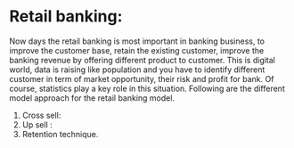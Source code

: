 # Retail banking:
Now days the retail banking is most important in banking business, to improve the customer base, retain the existing customer, improve the banking revenue by offering different product to customer. This is digital world, data is raising like population and you have to identify different customer in term of market opportunity, their risk and profit for bank.
Of course, statistics play a key role in this situation. Following are the different model approach for the retail banking model.
1)	Cross sell:
2)	Up sell :
3)	Retention technique.
